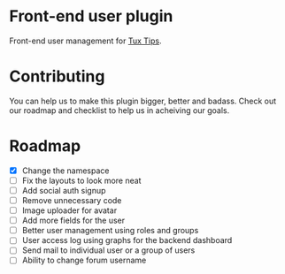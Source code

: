 # Front-end user plugin

Front-end user management for [Tux Tips](https://tux-tips.com).

# Contributing

You can help us to make this plugin bigger, better and badass. Check out our roadmap and checklist to help us in acheiving our goals.

# Roadmap

- [x] Change the namespace
- [ ] Fix the layouts to look more neat
- [ ] Add social auth signup
- [ ] Remove unnecessary code
- [ ] Image uploader for avatar
- [ ] Add more fields for the user
- [ ] Better user management using roles and groups
- [ ] User access log using graphs for the backend dashboard
- [ ] Send mail to individual user or a group of users
- [ ] Ability to change forum username
